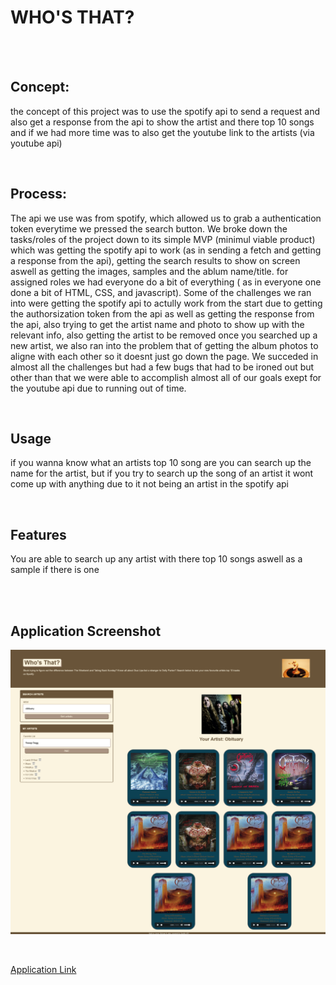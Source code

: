 # WHO'S THAT?
<br />

<br />

## Concept:
the concept of this project was to use the spotify api to send a request and also get a response from the api to show the artist and there top 10 songs
and if we had more time was to also get the youtube link to the artists (via youtube api)
<br />

<br />

## Process:
The api we use was from spotify, which allowed us to grab a authentication token everytime we pressed the search button. We broke down  the tasks/roles of the project down to its simple MVP (minimul viable product) which was getting the spotify api to work (as in sending a fetch and getting a response from the api), getting the search results to show on screen aswell as getting the images, samples and the ablum name/title. for assigned roles we had everyone do a bit of everything ( as in everyone one done a bit of HTML, CSS, and javascript). Some of the challenges we ran into were getting the spotify api to actully work from the start due to getting the authorsization token from the api as well as getting the response from the api, also trying to get the artist name and photo to show up with the relevant info, also getting the artist to be removed once you searched up a new artist, we also ran into the problem that of getting the album photos to aligne with each other so it doesnt just go down the page. We succeded in almost all the challenges but had a few bugs that had to be ironed out but other than that we were able to accomplish almost all of our goals exept for the youtube api due to running out of time.
<br />

<br />

## Usage
if you wanna know what an artists top 10 song are you can search up the name for the artist,
but if you try to search up the song of an artist it wont come up with anything due to it not being an artist in the spotify api
<br />

<br />

## Features
You are able to search up any artist with there top 10 songs aswell as a sample if there is one

<br />

<br />

## Application Screenshot


<p align="center">
  <img src=assets/images/Screenshot.png>
</p>

<br />
 
[Application Link](https://l10n37.github.io/tenuto/)
